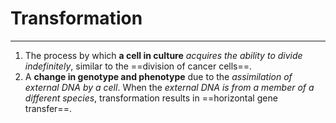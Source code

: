 # Transformation
---
1. The process by which **a cell in culture** *acquires the ability to divide indefinitely*, similar to the ==division of cancer cells==.
2. A **change in genotype and phenotype** due to the *assimilation of external DNA by a cell*. When the *external DNA is from a member of a different species*, transformation results in ==horizontal gene transfer==.